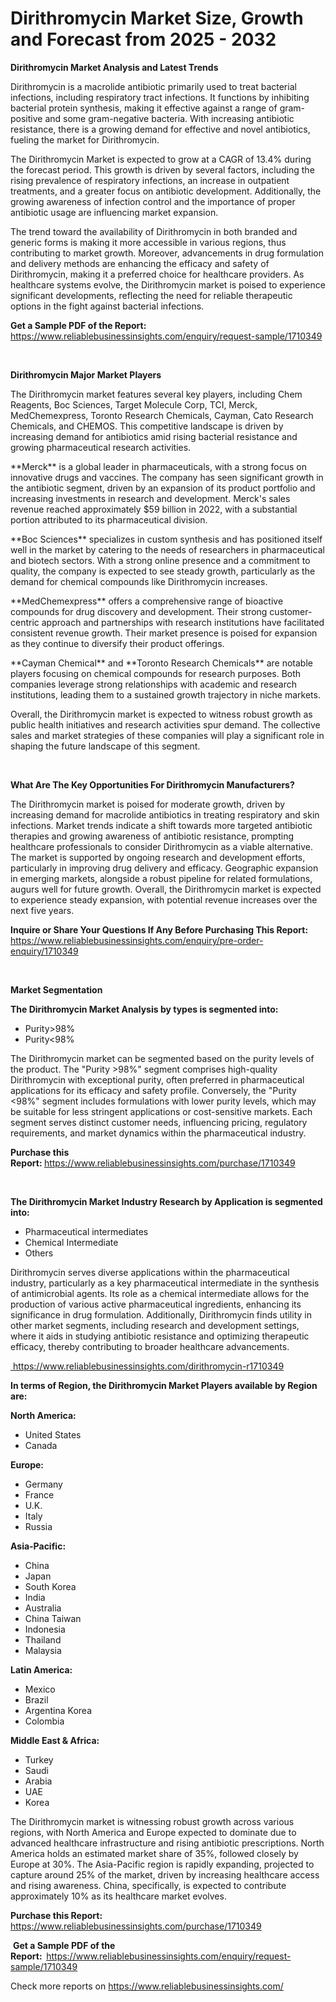 <p><h1>Dirithromycin Market Size, Growth and Forecast from 2025 - 2032</h1></p><p><strong>Dirithromycin Market Analysis and Latest Trends</strong></p>
<p><p>Dirithromycin is a macrolide antibiotic primarily used to treat bacterial infections, including respiratory tract infections. It functions by inhibiting bacterial protein synthesis, making it effective against a range of gram-positive and some gram-negative bacteria. With increasing antibiotic resistance, there is a growing demand for effective and novel antibiotics, fueling the market for Dirithromycin.</p><p>The Dirithromycin Market is expected to grow at a CAGR of 13.4% during the forecast period. This growth is driven by several factors, including the rising prevalence of respiratory infections, an increase in outpatient treatments, and a greater focus on antibiotic development. Additionally, the growing awareness of infection control and the importance of proper antibiotic usage are influencing market expansion.</p><p>The trend toward the availability of Dirithromycin in both branded and generic forms is making it more accessible in various regions, thus contributing to market growth. Moreover, advancements in drug formulation and delivery methods are enhancing the efficacy and safety of Dirithromycin, making it a preferred choice for healthcare providers. As healthcare systems evolve, the Dirithromycin market is poised to experience significant developments, reflecting the need for reliable therapeutic options in the fight against bacterial infections.</p></p>
<p><strong>Get a Sample PDF of the Report:&nbsp;</strong> <a href="https://www.reliablebusinessinsights.com/enquiry/request-sample/1710349?utm_campaign=3057&utm_medium=2&utm_source=Github&utm_content=ia&utm_term=27032025&utm_id=dirithromycin">https://www.reliablebusinessinsights.com/enquiry/request-sample/1710349</a></p>
<p>&nbsp;</p>
<p><strong>Dirithromycin Major Market Players</strong></p>
<p><p>The Dirithromycin market features several key players, including Chem Reagents, Boc Sciences, Target Molecule Corp, TCI, Merck, MedChemexpress, Toronto Research Chemicals, Cayman, Cato Research Chemicals, and CHEMOS. This competitive landscape is driven by increasing demand for antibiotics amid rising bacterial resistance and growing pharmaceutical research activities.</p><p>**Merck** is a global leader in pharmaceuticals, with a strong focus on innovative drugs and vaccines. The company has seen significant growth in the antibiotic segment, driven by an expansion of its product portfolio and increasing investments in research and development. Merck's sales revenue reached approximately $59 billion in 2022, with a substantial portion attributed to its pharmaceutical division.</p><p>**Boc Sciences** specializes in custom synthesis and has positioned itself well in the market by catering to the needs of researchers in pharmaceutical and biotech sectors. With a strong online presence and a commitment to quality, the company is expected to see steady growth, particularly as the demand for chemical compounds like Dirithromycin increases.</p><p>**MedChemexpress** offers a comprehensive range of bioactive compounds for drug discovery and development. Their strong customer-centric approach and partnerships with research institutions have facilitated consistent revenue growth. Their market presence is poised for expansion as they continue to diversify their product offerings.</p><p>**Cayman Chemical** and **Toronto Research Chemicals** are notable players focusing on chemical compounds for research purposes. Both companies leverage strong relationships with academic and research institutions, leading them to a sustained growth trajectory in niche markets.</p><p>Overall, the Dirithromycin market is expected to witness robust growth as public health initiatives and research activities spur demand. The collective sales and market strategies of these companies will play a significant role in shaping the future landscape of this segment.</p></p>
<p>&nbsp;</p>
<p><strong>What Are The Key Opportunities For Dirithromycin Manufacturers?</strong></p>
<p><p>The Dirithromycin market is poised for moderate growth, driven by increasing demand for macrolide antibiotics in treating respiratory and skin infections. Market trends indicate a shift towards more targeted antibiotic therapies and growing awareness of antibiotic resistance, prompting healthcare professionals to consider Dirithromycin as a viable alternative. The market is supported by ongoing research and development efforts, particularly in improving drug delivery and efficacy. Geographic expansion in emerging markets, alongside a robust pipeline for related formulations, augurs well for future growth. Overall, the Dirithromycin market is expected to experience steady expansion, with potential revenue increases over the next five years.</p></p>
<p><strong>Inquire or Share Your Questions If Any Before Purchasing This Report:</strong> <a href="https://www.reliablebusinessinsights.com/enquiry/pre-order-enquiry/1710349?utm_campaign=3057&utm_medium=2&utm_source=Github&utm_content=ia&utm_term=27032025&utm_id=dirithromycin">https://www.reliablebusinessinsights.com/enquiry/pre-order-enquiry/1710349</a></p>
<p>&nbsp;</p>
<p><strong>Market Segmentation</strong></p>
<p><strong>The Dirithromycin Market Analysis by types is segmented into:</strong></p>
<p><ul><li>Purity>98%</li><li>Purity<98%</li></ul></p>
<p><p>The Dirithromycin market can be segmented based on the purity levels of the product. The "Purity >98%" segment comprises high-quality Dirithromycin with exceptional purity, often preferred in pharmaceutical applications for its efficacy and safety profile. Conversely, the "Purity <98%" segment includes formulations with lower purity levels, which may be suitable for less stringent applications or cost-sensitive markets. Each segment serves distinct customer needs, influencing pricing, regulatory requirements, and market dynamics within the pharmaceutical industry.</p></p>
<p><strong>Purchase this Report:&nbsp;</strong><a href="https://www.reliablebusinessinsights.com/purchase/1710349?utm_campaign=3057&utm_medium=2&utm_source=Github&utm_content=ia&utm_term=27032025&utm_id=dirithromycin">https://www.reliablebusinessinsights.com/purchase/1710349</a></p>
<p>&nbsp;</p>
<p><strong>The Dirithromycin Market Industry Research by Application is segmented into:</strong></p>
<p><ul><li>Pharmaceutical intermediates</li><li>Chemical Intermediate</li><li>Others</li></ul></p>
<p><p>Dirithromycin serves diverse applications within the pharmaceutical industry, particularly as a key pharmaceutical intermediate in the synthesis of antimicrobial agents. Its role as a chemical intermediate allows for the production of various active pharmaceutical ingredients, enhancing its significance in drug formulation. Additionally, Dirithromycin finds utility in other market segments, including research and development settings, where it aids in studying antibiotic resistance and optimizing therapeutic efficacy, thereby contributing to broader healthcare advancements.</p></p>
<p><a href="https://www.reliablebusinessinsights.com/dirithromycin-r1710349?utm_campaign=3057&utm_medium=2&utm_source=Github&utm_content=ia&utm_term=27032025&utm_id=dirithromycin">&nbsp;https://www.reliablebusinessinsights.com/dirithromycin-r1710349</a></p>
<p><strong>In terms of Region, the Dirithromycin Market Players available by Region are:</strong></p>
<p>
    <p> <strong> North America: </strong>
        <ul>
            <li>United States</li>
            <li>Canada</li>
        </ul>
        </p> 
    <p> <strong> Europe: </strong>
        <ul>
            <li>Germany</li>
            <li>France</li>
            <li>U.K.</li>
            <li>Italy</li>
            <li>Russia</li>
        </ul>
        </p> 
    <p> <strong> Asia-Pacific: </strong>
        <ul>
            <li>China</li>
            <li>Japan</li>
            <li>South Korea</li>
            <li>India</li>
            <li>Australia</li>
            <li>China Taiwan</li>
            <li>Indonesia</li>
            <li>Thailand</li>
            <li>Malaysia</li>
        </ul>
        </p> 
    <p> <strong> Latin America: </strong>
        <ul>
            <li>Mexico</li>
            <li>Brazil</li>
            <li>Argentina Korea</li>
            <li>Colombia</li>
        </ul>
        </p> 
    <p> <strong> Middle East & Africa: </strong>
        <ul>
            <li>Turkey</li>
            <li>Saudi</li>
            <li>Arabia</li>
            <li>UAE</li>
            <li>Korea</li>
        </ul>
    </p>
    </p>
<p><p>The Dirithromycin market is witnessing robust growth across various regions, with North America and Europe expected to dominate due to advanced healthcare infrastructure and rising antibiotic prescriptions. North America holds an estimated market share of 35%, followed closely by Europe at 30%. The Asia-Pacific region is rapidly expanding, projected to capture around 25% of the market, driven by increasing healthcare access and rising awareness. China, specifically, is expected to contribute approximately 10% as its healthcare market evolves.</p></p>
<p><strong>Purchase this Report: </strong><a href="https://www.reliablebusinessinsights.com/purchase/1710349?utm_campaign=3057&utm_medium=2&utm_source=Github&utm_content=ia&utm_term=27032025&utm_id=dirithromycin">https://www.reliablebusinessinsights.com/purchase/1710349</a></p>
<p>&nbsp;<strong>Get a Sample PDF of the Report:&nbsp;&nbsp;</strong><a href="https://www.reliablebusinessinsights.com/enquiry/request-sample/1710349?utm_campaign=3057&utm_medium=2&utm_source=Github&utm_content=ia&utm_term=27032025&utm_id=dirithromycin">https://www.reliablebusinessinsights.com/enquiry/request-sample/1710349</a></p>
<p><strong></strong></p>
<p>Check more reports on <a href="https://www.reliablebusinessinsights.com/?utm_campaign=3057&utm_medium=2&utm_source=Github&utm_content=ia&utm_term=27032025&utm_id=dirithromycin">https://www.reliablebusinessinsights.com/</a></p>
